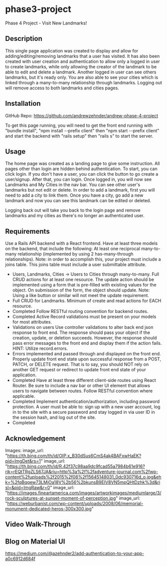 # phase3-project

Phase 4 Project - Visit New Landmarks!

## Description

This single page application was created to display and allow for adding/editing/removing landmarks that a user has visited. It has also been created with user creation and authentication to allow only a logged in user to create landmarks, while only allowing the creator of the landmark to be able to edit and delete a landmark. Another logged in user can see others landmarks, but it's ready only. You are also able to see your cities which is linked through a many-to-many relationship through landmarks. Logging out will remove access to both landmarks and cities pages.

## Installation

GitHub Repo: https://github.com/andrewzehnder/andrew-phase-4-project

To get this page running, you will need to get the front end running with "bundle install", "npm install --prefix client" then "npm start --prefix client" and start the backend with "rails setup" then "rails s" to start the server.

## Usage

The home page was created as a landing page to give some instruction. All pages other than login are hidden behind authentication. To start, you can click login. If you don't have a user, you can click the button to go create a user/signup. After that, you can login. Once logged in, you will now see Landmarks and My Cities in the nav bar. You can see other user's landmarks but not edit or delete. In order to add a landmark, first you will need to add a city to link them. Once you have a city, go add a new landmark and now you can see this landmark can be edited or deleted. 

Logging back out will take you back to the login page and remove landmarks and my cities as there's no longer an authenticated user.


## Requirements
Use a Rails API backend with a React frontend.
Have at least three models on the backend, that include the following:
At least one reciprocal many-to-many relationship (implemented by using 2 has-many-through relationships). Note: in order to accomplish this, your project must include a joins table. This joins table must include a user submittable attribute.
- Users, Landmarks, Cities -> Users to Cities through many-to-many.
Full CRUD actions for at least one resource. The update action should be implemented using a form that is pre-filled with existing values for the object. On submission of the form, the object should update. Note: Using a like button or similar will not meet the update requirement.
- Full CRUD for Landmarks.
Minimum of create and read actions for EACH resource.
- Completed
Follow RESTful routing convention for backend routes.
- Completed
Active Record validations must be present on your models for most attributes.
- Validations on users
Use controller validations to alter back end json response to front end. The response should pass your object if the creation, update, or deletion succeeds. However, the response should pass error messages to the front end and display them if the action fails. HINT: Utilize record.errors.
- Errors implemented and passed through and displayed on the front end.
Properly update front end state upon successful response from a POST, PATCH, or DELETE request. That is to say, you should NOT rely on another GET request or redirect to update front end state of your application.
- Completed
Have at least three different client-side routes using React Router. Be sure to include a nav bar or other UI element that allows users to navigate between routes. Follow RESTful convention where applicable.
- Completed
Implement authentication/authorization, including password protection. A user must be able to:
sign up with a new user account,
log in to the site with a secure password and stay logged in via user ID in the session hash, and
log out of the site.
- Completed

## Acknowledgement

Images:
image_url: "https://th.bing.com/th/id/OIP.x_B30dSus6CmS4ak4BAFxwHaEK?pid=ImgDet&rs=1"
image_url: "https://th.bing.com/th/id/R.42f37c98aa9dc9fcad55a7984b61e916?rik=rEQtTRgZLS67JA&riu=http%3a%2f%2fadventure-journal.com%2fwp-content%2fuploads%2f2015%2f08%2f15645148031_0dc930716d_o.jpg&ehk=%2fqBqqew73LMjOa18V%2b56%2bkunsB9EIV8VN5mpQHtDzhk%3d&risl=&pid=ImgRaw&r=0"
image_url: "https://images.fineartamerica.com/images/artworkimages/mediumlarge/3/rock-sculptures-at-sunset-moment-of-perception.jpg"
image_url: "https://weburbanist.com/wp-content/uploads/2008/06/memorial-monument-dedicated-heros-300x300.jpg"

## Video Walk-Through


## Blog on Material UI
https://medium.com/@azehnder2/add-authentication-to-your-app-a0c6912d684f 

